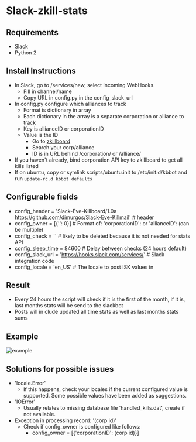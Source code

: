 # Slack-zkill-stats

## Requirements
* Slack
* Python 2

## Install Instructions
* In Slack, go to /services/new, select Incoming WebHooks. 
	* Fill in channel/name
	* Copy URL in config.py in the config\_slack\_url
* In config.py configure which alliances to track
	* Format is dictionary in array
	* Each dictionary in the array is a separate corporation or alliance to track
	* Key is allianceID or corporationID
	* Value is the ID
		* Go to [zkillboard](https://zkillboard.com/)
		* Search your corp/alliance
		* ID is in URL behind /corporation/ or /alliance/
* If you haven't already, bind corporation API key to zkillboard to get all kills listed
* If on ubuntu, copy or symlink scripts/ubuntu.init to /etc/init.d/kbbot and run `update-rc.d kbbot defaults`

## Configurable fields
* config\_header = 'Slack-Eve-Killboard/1.0a https://github.com/dimurgos/Slack-Eve-Killmail' # header
* config\_owner = [{'': 0}] # Format of: 'corporationID': <id> or 'allianceID': <id> (can be multiple)
* config\_check = '' # likely to be deleted because it is not needed for stats API 
* config\_sleep\_time = 84600 # Delay between checks (24 hours default)
* config\_slack\_url = 'https://hooks.slack.com/services/' # Slack integration code
* config\_locale = 'en_US' # The locale to post ISK values in

## Result
* Every 24 hours the script will check if it is the first of the month, if it is, last months stats will be send to the slackbot 
* Posts will in clude updated all time stats as well as last months stats sums


## Example
![example](docs/statspost.png?raw=true)

## Solutions for possible issues
* 'locale.Error'
	* If this happens, check your locales if the current configured value is supported. Some possible values have been added as suggestions.
* 'IOError'
	* Usually relates to missing database file 'handled_kills.dat', create if not available.
* Exception in processing record: '(corp id)' 
	* Check if config\_owner is configured like follows: 
		* config\_owner = [{'corporationID': (corp id)}]
